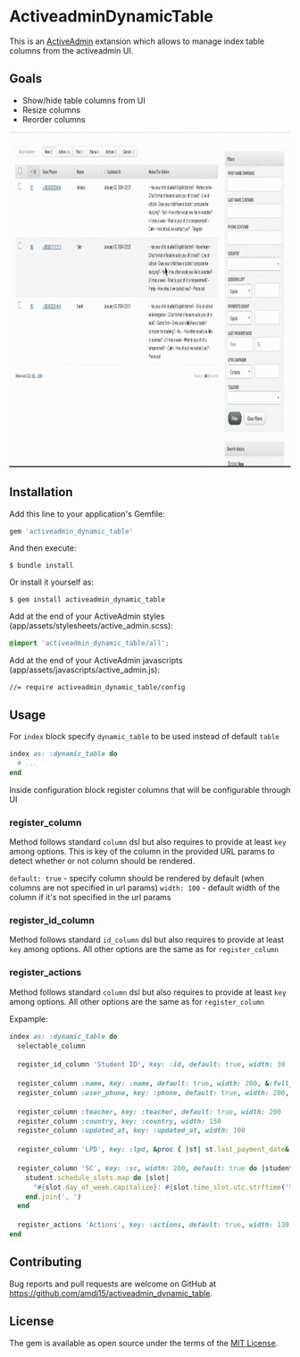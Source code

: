 # ActiveadminDynamicTable

This is an [ActiveAdmin](https://github.com/activeadmin/activeadmin) extansion which allows to manage index table columns from the activeadmin UI.

## Goals
- Show/hide table columns from UI
- Resize columns
- Reorder columns

<img src="demo.gif" width="800" height="600">

## Installation

Add this line to your application's Gemfile:

```ruby
gem 'activeadmin_dynamic_table'
```

And then execute:

    $ bundle install

Or install it yourself as:

    $ gem install activeadmin_dynamic_table

Add at the end of your ActiveAdmin styles (app/assets/stylesheets/active_admin.scss):

```scss
@import 'activeadmin_dynamic_table/all';
```

Add at the end of your ActiveAdmin javascripts (app/assets/javascripts/active_admin.js):

```
//= require activeadmin_dynamic_table/config
```

## Usage

For `index` block specify `dynamic_table` to be used instead of default `table`

```ruby
index as: :dynamic_table do
  # ...
end
```

Inside configuration block register columns that will be configurable through UI

### register_column

Method follows standard `column` dsl but also requires to provide at least `key` among options. This is key of the column in the provided URL params to detect whether or not column should be rendered.

`default: true` - specify column should be rendered by default (when columns are not specified in url params)
`width: 100` - default width of the column if it's not specified in the url params

### register_id_column

Method follows standard `id_column` dsl but also requires to provide at least `key` among options.
All other options are the same as for `register_column`

### register_actions

Method follows standard `column` dsl but also requires to provide at least `key` among options.
All other options are the same as for `register_column`

Expample:

```ruby
index as: :dynamic_table do
  selectable_column

  register_id_column 'Student ID', key: :id, default: true, width: 30

  register_column :name, key: :name, default: true, width: 200, &:full_name
  register_column :user_phone, key: :phone, default: true, width: 200, &proc { |st| link_to st.phone, user_path(st.user) }

  register_column :teacher, key: :teacher, default: true, width: 200
  register_column :country, key: :country, width: 150
  register_column :updated_at, key: :updated_at, width: 100

  register_column 'LPD', key: :lpd, &proc { |st| st.last_payment_date&.strftime('%d.%m.%y %H:%M') }

  register_column 'SC', key: :sc, width: 200, default: true do |student|
    student.schedule_slots.map do |slot|
      "#{slot.day_of_week.capitalize}: #{slot.time_slot.utc.strftime('%H:%M')}"
    end.join(', ')
  end

  register_actions 'Actions', key: :actions, default: true, width: 130
end
```

## Contributing

Bug reports and pull requests are welcome on GitHub at https://github.com/amdj15/activeadmin_dynamic_table.

## License

The gem is available as open source under the terms of the [MIT License](https://opensource.org/licenses/MIT).
